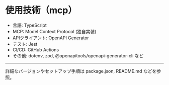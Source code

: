 # 使用技術（mcp）

- 言語: TypeScript
- MCP: Model Context Protocol (独自実装)
- APIクライアント: OpenAPI Generator
- テスト: Jest
- CI/CD: GitHub Actions
- その他: dotenv, zod, @openapitools/openapi-generator-cli など

---

詳細なバージョンやセットアップ手順は package.json, README.md などを参照。
